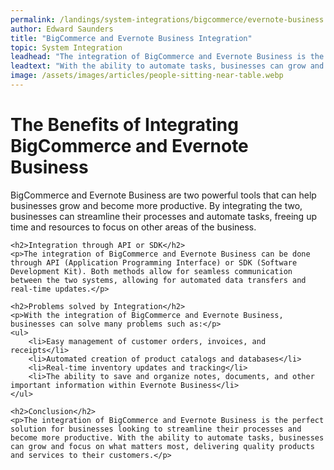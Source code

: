 ```yaml
---
permalink: /landings/system-integrations/bigcommerce/evernote-business
author: Edward Saunders
title: "BigCommerce and Evernote Business Integration"
topic: System Integration
leadhead: "The integration of BigCommerce and Evernote Business is the perfect solution for businesses looking to streamline their processes and become more productive"
leadtext: "With the ability to automate tasks, businesses can grow and focus on what matters most, delivering quality products and services to their customers."
image: /assets/images/articles/people-sitting-near-table.webp
---
```

<div class="arttext">	<h1>The Benefits of Integrating BigCommerce and Evernote Business</h1>
	<p>BigCommerce and Evernote Business are two powerful tools that can help businesses grow and become more productive. By integrating the two, businesses can streamline their processes and automate tasks, freeing up time and resources to focus on other areas of the business.</p>
	
	<h2>Integration through API or SDK</h2>
	<p>The integration of BigCommerce and Evernote Business can be done through API (Application Programming Interface) or SDK (Software Development Kit). Both methods allow for seamless communication between the two systems, allowing for automated data transfers and real-time updates.</p>
	
	<h2>Problems solved by Integration</h2>
	<p>With the integration of BigCommerce and Evernote Business, businesses can solve many problems such as:</p>
	<ul>
		<li>Easy management of customer orders, invoices, and receipts</li>
		<li>Automated creation of product catalogs and databases</li>
		<li>Real-time inventory updates and tracking</li>
		<li>The ability to save and organize notes, documents, and other important information within Evernote Business</li>
	</ul>
	
	<h2>Conclusion</h2>
	<p>The integration of BigCommerce and Evernote Business is the perfect solution for businesses looking to streamline their processes and become more productive. With the ability to automate tasks, businesses can grow and focus on what matters most, delivering quality products and services to their customers.</p>
</div>